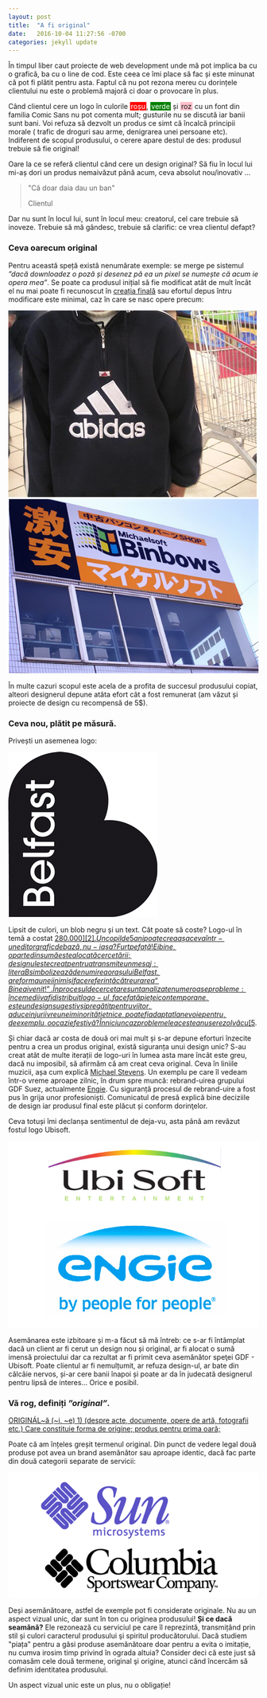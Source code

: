 ```yaml
---
layout: post
title:  "A fi original"
date:   2016-10-04 11:27:56 -0700
categories: jekyll update
---
```

În timpul liber caut proiecte de web development unde mă pot implica ba cu o grafică, ba cu o line de cod. Este ceea ce îmi place să fac și este minunat că pot fi plătit pentru asta. Faptul că nu pot rezona mereu cu dorințele clientului nu este o problemă majoră ci doar o provocare în plus.

Când clientul cere un logo în culorile <span style="background-color: red; padding: 0 2px; color: white" >roșu</span>, <span style="background-color: green; padding: 0 2px; color: white" >verde</span> și <span style="background-color: pink; padding: 0 2px" >roz</span> cu un font din familia <span style="font-family: 'Comic Sans MS', cursive, sans-serif">Comic Sans</span> nu pot comenta mult; gusturile nu se discută iar banii sunt bani. Voi refuza să dezvolt un produs ce simt că încalcă principii morale ( trafic de droguri sau arme, denigrarea unei persoane etc). Indiferent de scopul produsului, o cerere apare destul de des: produsul trebuie să fie original!

<!--more-->

Oare la ce se referă clientul când cere un design original? Să fiu în locul lui mi-aș dori un produs nemaivăzut până acum, ceva absolut nou/inovativ ...


<blockquote>
  <p>"Că doar daia dau un ban"</p>
  <footer>Clientul</footer>
</blockquote>

Dar nu sunt în locul lui, sunt în locul meu: creatorul, cel care trebuie să inoveze. Trebuie să mă gândesc, trebuie să clarific: ce vrea clientul defapt?

### Ceva oarecum original

Pentru această speță există nenumărate exemple: se merge pe sistemul _”dacă downloadez o poză și desenez pă ea un pixel se numește că acum ie opera mea”_. Se poate ca produsul inițial să fie modificat atât de mult încât el nu mai poate fi recunoscut în [creația finală][1] sau efortul depus întru modificare este minimal, caz în care se nasc opere precum:

<img class="post-image" src="/assets/img/post/original/org-1.jpg" alt="adibas logo"/>

<img class="post-image" src="/assets/img/post/original/org-2.jpg" alt="bindows logo"/>


În multe cazuri scopul este acela de a profita de succesul produsului copiat, alteori designerul depune atâta efort cât a fost remunerat (am văzut și proiecte de design cu recompensă de 5$).

### Ceva nou, plătit pe măsură.

Privești un asemenea logo:

<img class="post-image" src="/assets/img/post/original/org-3.jpg" alt="BWPositiveLogo"/>

Lipsit de culori, un blob negru și un text. Cât poate să coste? Logo-ul în temă a costat [$280.000][2]. Un copil de 5 ani poate crea așa ceva într-un editor grafic de bază, nu-i așa? Furt pe față! Ei bine, o parte din sumă este alocată cercetării; designul este creat pentru a transmite un mesaj: litera B simbolizează denumirea orașului Belfast, are forma unei inimi și face referință către urarea “Bine ai venit!”. În procesul de cercetare sunt analizate numeroase probleme: în ce medii va fi distribuit logo-ul, face față pieței contemporane, este un design sugestiv și pregătit pentru viitor, aduce injurii vreunei minorități etnice, poate fi adaptat la nevoie pentru, de exemplu, o ocazie festivă? În nici un caz problemele acestea nu se rezolvă cu [5$][3].

Și chiar dacă ar costa de două ori mai mult și s-ar depune eforturi înzecite pentru a crea un produs original, există siguranța unui design unic? S-au creat atât de multe iterații de logo-uri în lumea asta mare încât este greu, dacă nu imposibil, să afirmăm că am creat ceva original. Ceva în liniile muzicii, așa cum explică [Michael Stevens][4]. Un exemplu pe care îl vedeam într-o vreme aproape zilnic, în drum spre muncă: rebrand-uirea grupului GDF Suez, actualmente [Engie][5]. Cu siguranță procesul de rebrand-uire a fost pus în grija unor profesioniști. Comunicatul de presă explică bine deciziile de design iar produsul final este plăcut și conform dorinţelor.

Ceva totuși îmi declanșa sentimentul de deja-vu, asta până am revăzut fostul logo Ubisoft.

<img class="post-image" src="/assets/img/post/original/org-4.jpg" alt="ubisoft-vs-engie"/>

Asemănarea este izbitoare și m-a făcut să mă întreb: ce s-ar fi întâmplat dacă un client ar fi cerut un design nou și original, ar fi alocat o sumă imensă proiectului dar ca rezultat ar fi primit ceva asemănător speţei GDF - Ubisoft. Poate clientul ar fi nemulțumit, ar refuza design-ul, ar bate din călcâie nervos, și-ar cere banii înapoi și poate ar da în judecată designerul pentru lipsă de interes... Orice e posibil.

### Vă rog, definiți _”original”_.

<p class="dex">
 <a href="https://dexonline.ro/definitie/original">ORIGINÁL~ă (~i, ~e) 1) (despre acte, documente, opere de artă, fotografii etc.) Care constituie forma de origine; produs pentru prima oară; </a>
</p>

Poate că am înțeles greșit termenul original. Din punct de vedere legal două produse pot avea un brand asemănător sau aproape identic, dacă fac parte din două categorii separate de servicii:

<img class="post-image" src="/assets/img/post/original/org-5.png" alt="sun-vs-columbia"/>

Deși asemănătoare, astfel de exemple pot fi considerate originale. Nu au un aspect vizual unic, dar sunt în ton cu originea produsului! __Și ce dacă seamănă?__ Ele rezonează cu serviciul pe care îl reprezintă, transmițând prin stil și culori caracterul produsului şi spiritul producătorului. Dacă studiem "piața" pentru a găsi produse asemănătoare doar pentru a evita o imitație, nu cumva irosim timp privind în ograda altuia? Consider deci că este just să comasăm cele două termene, original şi origine, atunci când încercăm să definim identitatea produsului.

Un aspect vizual unic este un plus, nu o obligație!

[1]: https://www.youtube.com/watch?v=fDxKca2rpsg
[2]: https://www.simpliowebstudio.com/most-expensive-logo-designs/#sthash.gTABfDgr.dpuf
[3]: https://www.fiverr.com/categories/graphics-design/creative-logo-design/#layout=auto&page=1
[4]: https://www.youtube.com/watch?v=DAcjV60RnRw
[5]: https://www.gdfsuez.ro/gdfsuez-devine-engie/
[6]: https://dexonline.ro/definitie/original
